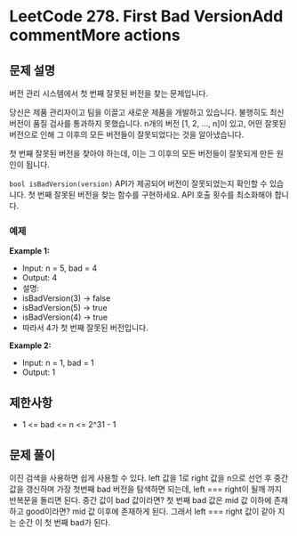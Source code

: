 # LeetCode 278. First Bad VersionAdd commentMore actions

## 문제 설명

버전 관리 시스템에서 첫 번째 잘못된 버전을 찾는 문제입니다.

당신은 제품 관리자이고 팀을 이끌고 새로운 제품을 개발하고 있습니다. 불행히도 최신 버전이 품질 검사를 통과하지 못했습니다. n개의 버전 [1, 2, ..., n]이 있고, 어떤 잘못된 버전으로 인해 그 이후의 모든 버전들이 잘못되었다는 것을 알아냈습니다.

첫 번째 잘못된 버전을 찾아야 하는데, 이는 그 이후의 모든 버전들이 잘못되게 만든 원인이 됩니다.

`bool isBadVersion(version)` API가 제공되어 버전이 잘못되었는지 확인할 수 있습니다. 첫 번째 잘못된 버전을 찾는 함수를 구현하세요. API 호출 횟수를 최소화해야 합니다.

### 예제

**Example 1:**

- Input: n = 5, bad = 4
- Output: 4
- 설명:
- isBadVersion(3) → false
- isBadVersion(5) → true
- isBadVersion(4) → true
- 따라서 4가 첫 번째 잘못된 버전입니다.

**Example 2:**

- Input: n = 1, bad = 1
- Output: 1

## 제한사항

- 1 <= bad <= n <= 2^31 - 1

## 문제 풀이

이진 검색을 사용하면 쉽게 사용할 수 있다.
left 값을 1로 right 값을 n으로 선언 후 중간 값을 갱신하며
가장 첫번째 bad 버전을 탐색하면 되는데, left === right이 될깨 까지 반복문을 돌리면 된다.
중간 값이 bad 값이라면? 첫 번째 bad 값은 mid 값 이하에 존재하고 good이라면? mid 값 이후에 존재하게 된다.
그래서 left === right 값이 같아 지는 순간 이 첫 번째 bad가 된다.
